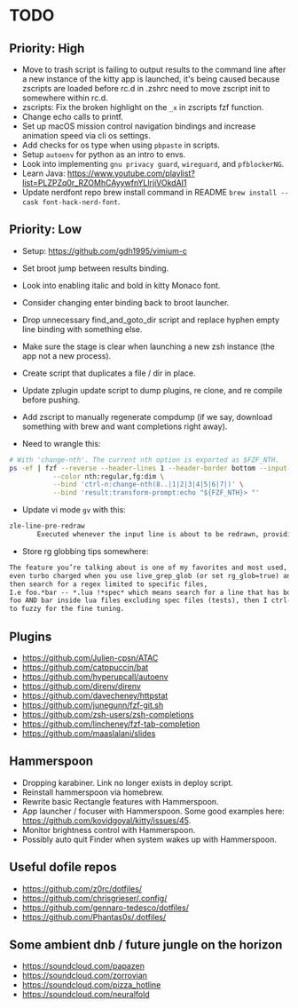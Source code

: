 # TODO

## Priority: High

- Move to trash script is failing to output results to the command line after a new instance of the
kitty app is launched, it's being caused because zscripts are loaded before rc.d in .zshrc need to
move zscript init to somewhere within rc.d.
- zscripts: Fix the broken highlight on the `_x` in zscripts fzf function.
- Change echo calls to printf.
- Set up macOS mission control navigation bindings and increase animation speed via cli os settings.
- Add checks for os type when using `pbpaste` in scripts.
- Setup `autoenv` for python as an intro to envs.
- Look into implementing `gnu privacy guard`, `wireguard`, and `pfblockerNG`.
- Learn Java: https://www.youtube.com/playlist?list=PLZPZq0r_RZOMhCAyywfnYLlrjiVOkdAI1
- Update nerdfont repo brew install command in README `brew install --cask font-hack-nerd-font`.

## Priority: Low

- Setup: https://github.com/gdh1995/vimium-c
- Set broot jump between results binding.
- Look into enabling italic and bold in kitty Monaco font.
- Consider changing enter binding back to broot launcher.
- Drop unnecessary find_and_goto_dir script and replace hyphen empty line binding with something else.
- Make sure the stage is clear when launching a new zsh instance (the app not a new process).
- Create script that duplicates a file / dir in place.
- Update zplugin update script to dump plugins, re clone, and re compile before pushing.
- Add zscript to manually regenerate compdump (if we say, download something with brew and want completions right away).

- Need to wrangle this:
```bash
# With 'change-nth'. The current nth option is exported as $FZF_NTH.
ps -ef | fzf --reverse --header-lines 1 --header-border bottom --input-border \
           --color nth:regular,fg:dim \
           --bind 'ctrl-n:change-nth(8..|1|2|3|4|5|6|7|)' \
           --bind 'result:transform-prompt:echo "${FZF_NTH}> "'
```

- Update vi mode `gv` with this:
```txt
zle-line-pre-redraw
       Executed whenever the input line is about to be redrawn, providing an opportunity to update the region_highlight array.
```

- Store rg globbing tips somewhere:
```txt
The feature you’re talking about is one of my favorites and most used, it’s
even turbo charged when you use live_grep_glob (or set rg_glob=true) and
then search for a regex limited to specific files,
I.e foo.*bar -- *.lua !*spec* which means search for a line that has both
foo AND bar inside lua files excluding spec files (tests), then I ctrl-g
to fuzzy for the fine tuning.
```

## Plugins

- https://github.com/Julien-cpsn/ATAC
- https://github.com/catppuccin/bat
- https://github.com/hyperupcall/autoenv
- https://github.com/direnv/direnv
- https://github.com/davecheney/httpstat
- https://github.com/junegunn/fzf-git.sh
- https://github.com/zsh-users/zsh-completions
- https://github.com/lincheney/fzf-tab-completion
- https://github.com/maaslalani/slides

## Hammerspoon

- Dropping karabiner. Link no longer exists in deploy script.
- Reinstall hammerspoon via homebrew.
- Rewrite basic Rectangle features with Hammerspoon.
- App launcher / focuser with Hammerspoon. Some good examples here: https://github.com/kovidgoyal/kitty/issues/45.
- Monitor brightness control with Hammerspoon.
- Possibly auto quit Finder when system wakes up with Hammerspoon.

## Useful dofile repos

- https://github.com/z0rc/dotfiles/
- https://github.com/chrisgrieser/.config/
- https://github.com/gennaro-tedesco/dotfiles/
- https://github.com/Phantas0s/.dotfiles/

## Some ambient dnb / future jungle on the horizon

- https://soundcloud.com/papazen
- https://soundcloud.com/zorrovian
- https://soundcloud.com/pizza_hotline
- https://soundcloud.com/neuralfold

